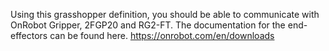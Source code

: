 Using this grasshopper definition, you should be able to communicate with OnRobot Gripper, 2FGP20 and RG2-FT. The documentation for the end-effectors can be found here. https://onrobot.com/en/downloads
